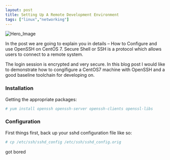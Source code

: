 ```yaml
---
layout: post
title: Setting Up A Remote Development Environment
tags: ["linux","networking"]
---
```


![Hero_Image](https://tecadmin.net/wp-content/uploads/2014/01/ssh-large-image.gif "hero_image")

In the post we are going to explain you in details – How to Configure and use OpenSSH on CentOS 7. Secure Shell or SSH is a protocol which allows users to connect to a remote system.

The login session is encrypted and very secure. In this blog post I would like to demonstrate how to congifigure a CentOS7 machine with OpenSSH and a good baseline toolchain for developing on.

### Installation

Getting the appropriate packages:

```bash
# yum install openssh openssh-server openssh-clients openssl-libs
```


### Configuration

First things first, back up your sshd configuration file like so:

```bash
# cp /etc/ssh/sshd_config /etc/ssh/sshd_config.orig
```
got bored
